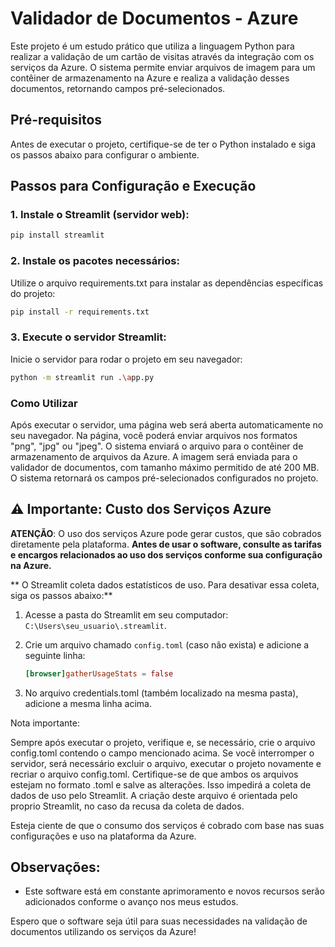 # Validador de Documentos - Azure

Este projeto é um estudo prático que utiliza a linguagem Python para realizar a validação de um cartão de visitas através da integração com os serviços da Azure. O sistema permite enviar arquivos de imagem para um contêiner de armazenamento na Azure e realiza a validação desses documentos, retornando campos pré-selecionados.

## Pré-requisitos

Antes de executar o projeto, certifique-se de ter o Python instalado e siga os passos abaixo para configurar o ambiente.

## Passos para Configuração e Execução

### 1. Instale o Streamlit (servidor web):

```bash
pip install streamlit
```

### 2. Instale os pacotes necessários:

Utilize o arquivo requirements.txt para instalar as dependências específicas do projeto:

```bash
pip install -r requirements.txt
```

### 3. Execute o servidor Streamlit:

Inicie o servidor para rodar o projeto em seu navegador:

```bash
python -m streamlit run .\app.py
```

### Como Utilizar

Após executar o servidor, uma página web será aberta automaticamente no seu navegador.
Na página, você poderá enviar arquivos nos formatos "png", "jpg" ou "jpeg".
O sistema enviará o arquivo para o contêiner de armazenamento de arquivos da Azure.
A imagem será enviada para o validador de documentos, com tamanho máximo permitido de até 200 MB.
O sistema retornará os campos pré-selecionados configurados no projeto.

## ⚠️ **Importante**: Custo dos Serviços Azure

**ATENÇÃO**: O uso dos serviços Azure pode gerar custos, que são cobrados diretamente pela plataforma. **Antes de usar o software, consulte as tarifas e encargos relacionados ao uso dos serviços conforme sua configuração na Azure.**

** O Streamlit coleta dados estatísticos de uso. Para desativar essa coleta, siga os passos abaixo:**

1. Acesse a pasta do Streamlit em seu computador: `C:\Users\seu_usuario\.streamlit`.

2. Crie um arquivo chamado `config.toml` (caso não exista) e adicione a seguinte linha:

   ```toml
   [browser]gatherUsageStats = false
   
3. No arquivo credentials.toml (também localizado na mesma pasta), adicione a mesma linha acima.

Nota importante:

Sempre após executar o projeto, verifique e, se necessário, crie o arquivo config.toml contendo o campo mencionado acima.
Se você interromper o servidor, será necessário excluir o arquivo, executar o projeto novamente e recriar o arquivo config.toml.
Certifique-se de que ambos os arquivos estejam no formato .toml e salve as alterações. Isso impedirá a coleta de dados de uso pelo Streamlit.
A criação deste arquivo é orientada pelo proprio Streamlit, no caso da recusa da coleta de dados.

Esteja ciente de que o consumo dos serviços é cobrado com base nas suas configurações e uso na plataforma da Azure.

## Observações:

- Este software está em constante aprimoramento e novos recursos serão adicionados conforme o avanço nos meus estudos.

Espero que o software seja útil para suas necessidades na validação de documentos utilizando os serviços da Azure!
